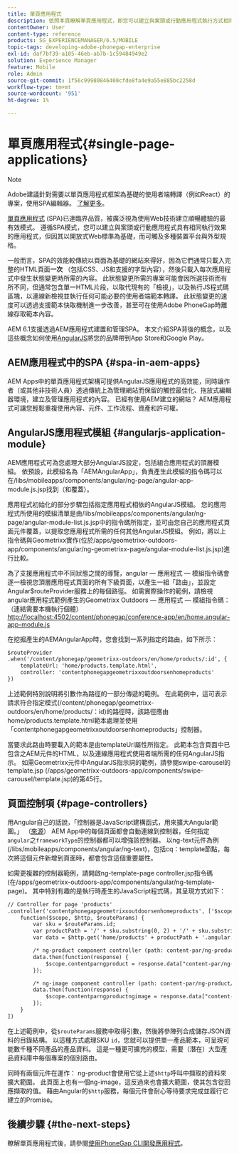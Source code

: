```yaml
---
title: 單頁應用程式
description: 依照本頁瞭解單頁應用程式，即您可以建立與案頭或行動應用程式執行方式相同的應用程式。
contentOwner: User
content-type: reference
products: SG_EXPERIENCEMANAGER/6.5/MOBILE
topic-tags: developing-adobe-phonegap-enterprise
exl-id: daf7bf39-a105-46eb-ab7b-1c59484949e2
solution: Experience Manager
feature: Mobile
role: Admin
source-git-commit: 1f56c99980846400cfde8fa4e9a55e885bc2258d
workflow-type: tm+mt
source-wordcount: '951'
ht-degree: 1%

---
```


# 單頁應用程式{#single-page-applications}

>[!NOTE]
>
>Adobe建議針對需要以單頁應用程式框架為基礎的使用者端轉譯（例如React）的專案，使用SPA編輯器。 [了解更多](/help/sites-developing/spa-overview.md)。

[單頁應用程式](https://en.wikipedia.org/wiki/Single-page_application) (SPA)已達臨界品質，被廣泛視為使用Web技術建立順暢體驗的最有效模式。 遵循SPA模式，您可以建立與案頭或行動應用程式具有相同執行效果的應用程式，但因其以開放式Web標準為基礎，而可觸及多種裝置平台與外型規格。

一般而言，SPA的效能較傳統以頁面為基礎的網站來得好，因為它們通常只載入完整的HTML頁面&#x200B;**一次** （包括CSS、JS和支援的字型內容），然後只載入每次應用程式中發生狀態變更時所需的內容。 此狀態變更所需的專案可能會因所選技術而有所不同，但通常包含單一HTML片段，以取代現有的「檢視」，以及執行JS程式碼區塊，以連線新檢視並執行任何可能必要的使用者端範本轉譯。 此狀態變更的速度可以透過支援範本快取機制進一步改善，甚至可在使用Adobe PhoneGap時離線存取範本內容。

AEM 6.1支援透過AEM應用程式建置和管理SPA。 本文介紹SPA背後的概念，以及這些概念如何使用[AngularJS](https://angularjs.org/)將您的品牌帶到App Store和Google Play。

## AEM應用程式中的SPA {#spa-in-aem-apps}

AEM Apps中的單頁應用程式架構可提供AngularJS應用程式的高效能，同時讓作者（或其他非技術人員）透過傳統上為管理網站而保留的觸控最佳化、拖放式編輯器環境，建立及管理應用程式的內容。 已經有使用AEM建立的網站？ AEM應用程式可讓您輕鬆重複使用內容、元件、工作流程、資產和許可權。

## AngularJS應用程式模組 {#angularjs-application-module}

AEM應用程式可為您處理大部分AngularJS設定，包括組合應用程式的頂層模組。 依預設，此模組名為「AEMAngularApp」，負責產生此模組的指令碼可以在/libs/mobileapps/components/angular/ng-page/angular-app-module.js.jsp找到（和覆蓋）。

應用程式初始化的部分步驟包括指定應用程式相依的AngularJS模組。 您的應用程式所使用的模組清單是由/libs/mobileapps/components/angular/ng-page/angular-module-list.js.jsp中的指令碼所指定，並可由您自己的應用程式頁面元件覆蓋，以提取您應用程式所需的任何其他AngularJS模組。 例如，將以上指令碼與Geometrixx實作(位於/apps/geometrixx-outdoors-app/components/angular/ng-geometrixx-page/angular-module-list.js.jsp)進行比較。

為了支援應用程式中不同狀態之間的導覽，angular — 應用程式 — 模組指令碼會逐一檢視您頂層應用程式頁面的所有下級頁面，以產生一組「路由」，並設定Angular$routeProvider服務上的每個路徑。 如需實際操作的範例，請檢視angular應用程式範例產生的Geometrixx Outdoors — 應用程式 — 模組指令碼： （連結需要本機執行個體） [http://localhost:4502/content/phonegap/conference-app/en/home.angular-app-module.js](http://localhost:4502/content/phonegap/conference-app/en/home.angular-app-module.js)

在挖掘產生的AEMAngularApp時，您會找到一系列指定的路由，如下所示：

```xml
$routeProvider
.when('/content/phonegap/geometrixx-outdoors/en/home/products/:id', {
    templateUrl: 'home/products.template.html',
    controller: 'contentphonegapgeometrixxoutdoorsenhomeproducts'
})
```

上述範例特別說明將引數作為路徑的一部分傳遞的範例。 在此範例中，這可表示請求符合指定模式(/content/phonegap/geometrixx-outdoors/en/home/products/：id)的路徑時，該路徑應由home/products.template.html範本處理並使用「contentphonegapgeometrixxoutdoorsenhomeproducts」控制器。

當要求此路由時要載入的範本是由templateUrl屬性所指定。 此範本包含頁面中已包含之AEM元件的HTML，以及連線應用程式使用者端所需的任何AngularJS指示。 如需Geometrixx元件中AngularJS指示詞的範例，請參閱swipe-carousel的template.jsp (/apps/geometrixx-outdoors-app/components/swipe-carousel/template.jsp)的第45行。

## 頁面控制項 {#page-controllers}

用Angular自己的話說，「控制器是JavaScript建構函式，用來擴大Angular範圍。」 （[來源](https://docs.angularjs.org/guide/controller)） AEM App中的每個頁面都會自動連線到控制器，任何指定`angular`之`frameworkType`的控制器都可以增強該控制器。 以ng-text元件為例(/libs/mobileapps/components/angular/ng-text)，包括cq：template節點，每次將這個元件新增到頁面時，都會包含這個重要屬性。

如需更複雜的控制器範例，請開啟ng-template-page controller.jsp指令碼(在/apps/geometrixx-outdoors-app/components/angular/ng-template-page)。 其中特別有趣的是執行時產生的JavaScript程式碼，其呈現方式如下：

```xml
// Controller for page 'products'
.controller('contentphonegapgeometrixxoutdoorsenhomeproducts', ['$scope', '$http', '$routeParams',
    function($scope, $http, $routeParams) {
        var sku = $routeParams.id;
        var productPath = '/' + sku.substring(0, 2) + '/' + sku.substring(0, 4) + '/' + sku;
        var data = $http.get('home/products' + productPath + '.angular.json' + cacheKiller);

        /* ng-product component controller (path: content-par/ng-product) */
        data.then(function(response) {
            $scope.contentparngproduct = response.data["content-par/ng-product"].items;
        });

        /* ng-image component controller (path: content-par/ng-product/ng-image) */
        data.then(function(response) {
            $scope.contentparngproductngimage = response.data["content-par/ng-product/ng-image"].items;
        });
    }
])
```

在上述範例中，從`$routeParams`服務中取得引數，然後將參陣列合成儲存JSON資料的目錄結構。 以這種方式處理SKU `id`，您就可以提供單一產品範本，可呈現可能數千種不同產品的產品資料。 這是一種更可擴充的模型，需要（潛在）大型產品資料庫中每個專案的個別路由。

同時有兩個元件在運作： ng-product會使用它從上述`$http`呼叫中擷取的資料來擴大範圍。 此頁面上也有一個ng-image，這反過來也會擴大範圍，使其包含從回應擷取的值。 藉由Angular的`$http`服務，每個元件會耐心等待要求完成並履行它建立的Promise。

## 後續步驟 {#the-next-steps}

瞭解單頁應用程式後，請參閱[使用PhoneGap CLI開發應用程式](/help/mobile/phonegap-apps-pg-cli.md)。
